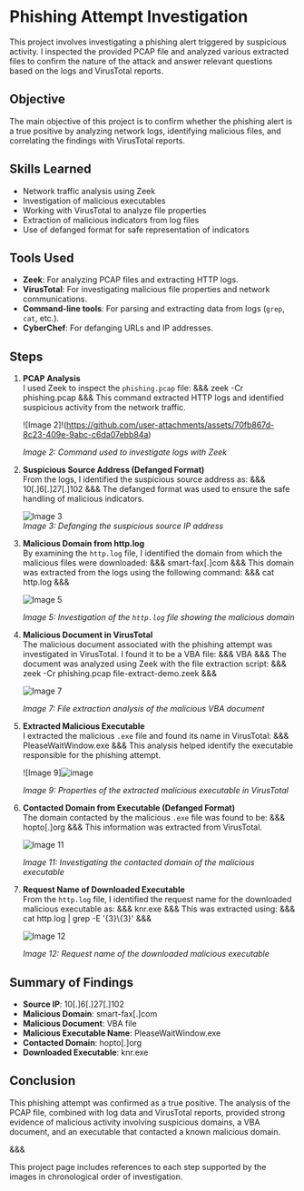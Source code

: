 # Phishing Attempt Investigation

This project involves investigating a phishing alert triggered by suspicious activity. I inspected the provided PCAP file and analyzed various extracted files to confirm the nature of the attack and answer relevant questions based on the logs and VirusTotal reports.

## Objective

The main objective of this project is to confirm whether the phishing alert is a true positive by analyzing network logs, identifying malicious files, and correlating the findings with VirusTotal reports.

## Skills Learned

- Network traffic analysis using Zeek
- Investigation of malicious executables
- Working with VirusTotal to analyze file properties
- Extraction of malicious indicators from log files
- Use of defanged format for safe representation of indicators

## Tools Used

- **Zeek**: For analyzing PCAP files and extracting HTTP logs.
- **VirusTotal**: For investigating malicious file properties and network communications.
- **Command-line tools**: For parsing and extracting data from logs (`grep`, `cat`, etc.).
- **CyberChef**: For defanging URLs and IP addresses.

## Steps

1. **PCAP Analysis**  
   I used Zeek to inspect the `phishing.pcap` file:
   &&&
   zeek -Cr phishing.pcap
   &&&
   This command extracted HTTP logs and identified suspicious activity from the network traffic.

   ![Image 2]!(https://github.com/user-attachments/assets/70fb867d-8c23-409e-9abc-c6da07ebb84a)

   *Image 2: Command used to investigate logs with Zeek*

2. **Suspicious Source Address (Defanged Format)**  
   From the logs, I identified the suspicious source address as:
   &&&
   10[.]6[.]27[.]102
   &&&
   The defanged format was used to ensure the safe handling of malicious indicators.

   ![Image 3](https://example.com/image3.png)  
   *Image 3: Defanging the suspicious source IP address*

3. **Malicious Domain from http.log**  
   By examining the `http.log` file, I identified the domain from which the malicious files were downloaded:
   &&&
   smart-fax[.]com
   &&&
   This domain was extracted from the logs using the following command:
   &&&
   cat http.log
   &&&
   
   ![Image 5](https://github.com/user-attachments/assets/f9e8baf3-ba2b-49d5-9ddf-c8867db11f72)

   *Image 5: Investigation of the `http.log` file showing the malicious domain*

4. **Malicious Document in VirusTotal**  
   The malicious document associated with the phishing attempt was investigated in VirusTotal. I found it to be a VBA file:
   &&&
   VBA
   &&&
   The document was analyzed using Zeek with the file extraction script:
   &&&
   zeek -Cr phishing.pcap file-extract-demo.zeek
   &&&
   
   ![Image 7](https://github.com/user-attachments/assets/6a843110-bcf1-4a12-9d42-d239c87cb4c6)

  
   *Image 7: File extraction analysis of the malicious VBA document*

5. **Extracted Malicious Executable**  
   I extracted the malicious `.exe` file and found its name in VirusTotal:
   &&&
   PleaseWaitWindow.exe
   &&&
   This analysis helped identify the executable responsible for the phishing attempt.

   ![Image 9]![image](https://github.com/user-attachments/assets/45a605df-cb11-413b-9199-71fad8cd8097)

   *Image 9: Properties of the extracted malicious executable in VirusTotal*

6. **Contacted Domain from Executable (Defanged Format)**  
   The domain contacted by the malicious `.exe` file was found to be:
   &&&
   hopto[.]org
   &&&
   This information was extracted from VirusTotal.

   ![Image 11](https://github.com/user-attachments/assets/67eff265-34f2-4435-9cad-247d61653b36)

   *Image 11: Investigating the contacted domain of the malicious executable*

7. **Request Name of Downloaded Executable**  
   From the `http.log` file, I identified the request name for the downloaded malicious executable as:
   &&&
   knr.exe
   &&&
   This was extracted using:
   &&&
   cat http.log | grep -E '{3}\\{3}'
   &&&
   
   ![Image 12](https://github.com/user-attachments/assets/d0a8d785-bc74-4324-9599-3fe5a07b35ea)

   *Image 12: Request name of the downloaded malicious executable*

## Summary of Findings

- **Source IP**: 10[.]6[.]27[.]102
- **Malicious Domain**: smart-fax[.]com
- **Malicious Document**: VBA file
- **Malicious Executable Name**: PleaseWaitWindow.exe
- **Contacted Domain**: hopto[.]org
- **Downloaded Executable**: knr.exe

## Conclusion

This phishing attempt was confirmed as a true positive. The analysis of the PCAP file, combined with log data and VirusTotal reports, provided strong evidence of malicious activity involving suspicious domains, a VBA document, and an executable that contacted a known malicious domain.

&&&

This project page includes references to each step supported by the images in chronological order of investigation.
